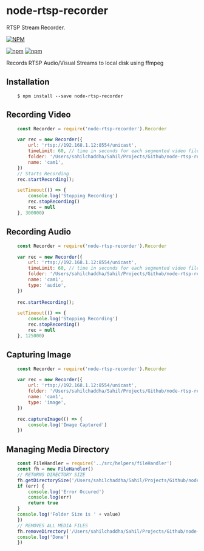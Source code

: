 # node-rtsp-recorder

RTSP Stream Recorder.

[![NPM](https://nodei.co/npm/node-rtsp-recorder.png?downloads=true&downloadRank=true&stars=true)](https://nodei.co/npm/node-rtsp-recorder/)

[![npm](https://img.shields.io/npm/dm/node-rtsp-recorder.svg)](https://www.npmjs.com/package/node-rtsp-recorder)
[![npm](https://img.shields.io/npm/v/node-rtsp-recorder.svg)](https://www.npmjs.com/package/node-rtsp-recorder)

Records RTSP Audio/Visual Streams to local disk using ffmpeg

## Installation

```shell
    $ npm install --save node-rtsp-recorder
```

## Recording Video 

```js
    const Recorder = require('node-rtsp-recorder').Recorder

    var rec = new Recorder({
        url: 'rtsp://192.168.1.12:8554/unicast',
        timeLimit: 60, // time in seconds for each segmented video file
        folder: '/Users/sahilchaddha/Sahil/Projects/Github/node-rtsp-recorder/videos',
        name: 'cam1',
    })
    // Starts Recording
    rec.startRecording();

    setTimeout(() => {
        console.log('Stopping Recording')
        rec.stopRecording()
        rec = null
    }, 300000)
```

## Recording Audio 

```js
    const Recorder = require('node-rtsp-recorder').Recorder

    var rec = new Recorder({
        url: 'rtsp://192.168.1.12:8554/unicast',
        timeLimit: 60, // time in seconds for each segmented video file
        folder: '/Users/sahilchaddha/Sahil/Projects/Github/node-rtsp-recorder/videos',
        name: 'cam1',
        type: 'audio',
    })
    
    rec.startRecording();

    setTimeout(() => {
        console.log('Stopping Recording')
        rec.stopRecording()
        rec = null
    }, 125000)
```

## Capturing Image

```js
    const Recorder = require('node-rtsp-recorder').Recorder

    var rec = new Recorder({
        url: 'rtsp://192.168.1.12:8554/unicast',
        folder: '/Users/sahilchaddha/Sahil/Projects/Github/node-rtsp-recorder/videos',
        name: 'cam1',
        type: 'image',
    })

    rec.captureImage(() => {
        console.log('Image Captured')
    })
```

## Managing Media Directory

```js
    const FileHandler = require('../src/helpers/fileHandler')
    const fh = new FileHandler()
    // RETURNS DIRECTORY SIZE
    fh.getDirectorySize('/Users/sahilchaddha/Sahil/Projects/Github/node-rtsp-recorder/videos/', (err, value) => {
    if (err) {
        console.log('Error Occured')
        console.log(err)
        return true
    }
    console.log('Folder Size is ' + value)
    })
    // REMOVES ALL MEDIA FILES
    fh.removeDirectory('/Users/sahilchaddha/Sahil/Projects/Github/node-rtsp-recorder/videos/*', () => {
    console.log('Done')
    })
```